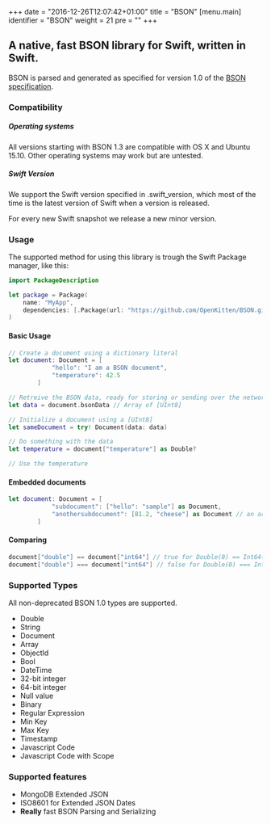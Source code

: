 +++
date = "2016-12-26T12:07:42+01:00"
title = "BSON"
[menu.main]
  identifier = "BSON"
  weight = 21
  pre = "<i class='fa fa-thumb-tack'></i>"
+++

## A native, fast BSON library for Swift, written in Swift.

BSON is parsed and generated as specified for version 1.0 of the [BSON specification](http://bsonspec.org/spec.html).

### Compatibility

##### Operating systems
All versions starting with BSON 1.3 are compatible with OS X and Ubuntu 15.10. Other operating systems may work but are untested.

##### Swift Version
We support the Swift version specified in .swift_version, which most of the time is the latest version of Swift when a version is released.

For every new Swift snapshot we release a new minor version.

### Usage

The supported method for using this library is trough the Swift Package manager, like this:

```swift
import PackageDescription

let package = Package(
    name: "MyApp",
    dependencies: [.Package(url: "https://github.com/OpenKitten/BSON.git", majorVersion: 4)]
)
```

#### Basic Usage

```swift
// Create a document using a dictionary literal
let document: Document = [
            "hello": "I am a BSON document",
            "temperature": 42.5
        ]

// Retreive the BSON data, ready for storing or sending over the network
let data = document.bsonData // Array of [UInt8]

// Initialize a document using a [UInt8]
let sameDocument = try! Document(data: data)

// Do something with the data
let temperature = document["temperature"] as Double?

// Use the temperature
```

#### Embedded documents

```swift
let document: Document = [
            "subdocument": ["hello": "sample"] as Document,
            "anothersubdocument": [81.2, "cheese"] as Document // an array is also an embedded document
        ]
```

#### Comparing

```swift
document["double"] == document["int64"] // true for Double(0) == Int64(0)
document["double"] === document["int64"] // false for Double(0) === Int64(0)
```

### Supported Types

All non-deprecated BSON 1.0 types are supported.

- Double
- String
- Document
- Array
- ObjectId
- Bool
- DateTime
- 32-bit integer
- 64-bit integer
- Null value
- Binary
- Regular Expression
- Min Key
- Max Key
- Timestamp
- Javascript Code
- Javascript Code with Scope

### Supported features

- MongoDB Extended JSON
- ISO8601 for Extended JSON Dates
- **Really** fast BSON Parsing and Serializing
